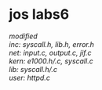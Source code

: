 # jos labs6

*modified*  
*inc: syscall.h, lib.h, error.h*  
*net: input.c, output.c, jif.c*  
*kern: e1000.h/.c, syscall.c*  
*lib: syscall.h/.c*  
*user: httpd.c*
